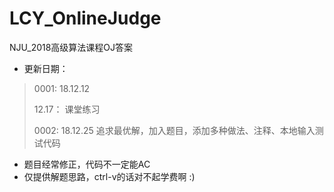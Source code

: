 # LCY_OnlineJudge
NJU_2018高级算法课程OJ答案    

- 更新日期：
> 0001: 18.12.12    
> 
> 12.17： 课堂练习     
> 
> 0002: 18.12.25  追求最优解，加入题目，添加多种做法、注释、本地输入测试代码     
> 
- 题目经常修正，代码不一定能AC     
- 仅提供解题思路，ctrl-v的话对不起学费啊 :)